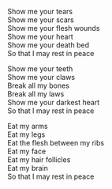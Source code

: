Show me your tears  
Show me your scars  
Show me your flesh wounds  
Show me your heart  
Show me your death bed  
So that I may rest in peace

Show me your teeth  
Show me your claws  
Break all my bones  
Break all my laws  
Show me your darkest heart  
So that I may rest in peace

Eat my arms  
Eat my legs  
Eat the flesh between my ribs  
Eat my face  
Eat my hair follicles  
Eat my brain  
So that I may rest in peace